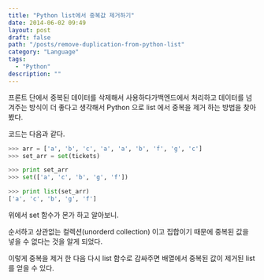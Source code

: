 ```yaml
---
title: "Python list에서 중복값 제거하기"
date: 2014-06-02 09:49
layout: post
draft: false
path: "/posts/remove-duplication-from-python-list"
category: "Language"
tags: 
  - "Python"
description: ""  
---
```


프론트 단에서 중복된 데이터를 삭제해서 사용하다가백엔드에서 처리하고 데이터를 넘겨주는 방식이 더 좋다고 생각해서 Python 으로 list 에서 중복을 제거 하는 방법을 찾아봤다.

코드는 다음과 같다.

```python
>>> arr = ['a', 'b', 'c', 'a', 'a', 'b', 'f', 'g', 'c']
>>> set_arr = set(tickets)

>>> print set_arr
>>> set(['a', 'c', 'b', 'g', 'f'])

>>> print list(set_arr)
['a', 'c', 'b', 'g', 'f']
```

위에서 set 함수가 몬가 하고 알아보니.

순서하고 상관없는 컬렉션(unorderd collection) 이고 집합이기 때문에 중복된 값을 넣을 수 없다는 것을 알게 되었다.

이렇게 중복을 제거 한 다음 다시 list 함수로 감싸주면 배열에서 중복된 값이 제거된 list 를 얻을 수 있다.
